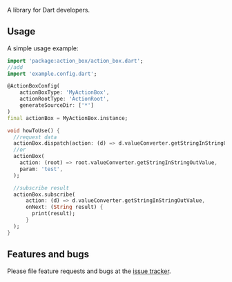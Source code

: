 A library for Dart developers.

## Usage

A simple usage example:

```dart
import 'package:action_box/action_box.dart';
//add
import 'example.config.dart';

@ActionBoxConfig(
    actionBoxType: 'MyActionBox',
    actionRootType: 'ActionRoot',
    generateSourceDir: ['*']
)
final actionBox = MyActionBox.instance;

void howToUse() {
  //request data
  actionBox.dispatch(action: (d) => d.valueConverter.getStringInStringOutValue);
  //or
  actionBox(
    action: (root) => root.valueConverter.getStringInStringOutValue,
    param: 'test',
  );

  //subscribe result
  actionBox.subscribe(
      action: (d) => d.valueConverter.getStringInStringOutValue,
      onNext: (String result) {
        print(result);
      }
  );
}
```

## Features and bugs

Please file feature requests and bugs at the [issue tracker][tracker].

[tracker]: https://github.com/yookjy/action_box/issues

